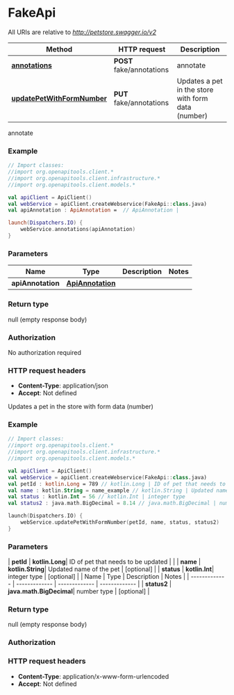 # FakeApi

All URIs are relative to *http://petstore.swagger.io/v2*

| Method | HTTP request | Description |
| ------------- | ------------- | ------------- |
| [**annotations**](FakeApi.md#annotations) | **POST** fake/annotations | annotate |
| [**updatePetWithFormNumber**](FakeApi.md#updatePetWithFormNumber) | **PUT** fake/annotations | Updates a pet in the store with form data (number) |



annotate

### Example
```kotlin
// Import classes:
//import org.openapitools.client.*
//import org.openapitools.client.infrastructure.*
//import org.openapitools.client.models.*

val apiClient = ApiClient()
val webService = apiClient.createWebservice(FakeApi::class.java)
val apiAnnotation : ApiAnnotation =  // ApiAnnotation | 

launch(Dispatchers.IO) {
    webService.annotations(apiAnnotation)
}
```

### Parameters
| Name | Type | Description  | Notes |
| ------------- | ------------- | ------------- | ------------- |
| **apiAnnotation** | [**ApiAnnotation**](ApiAnnotation.md)|  | |

### Return type

null (empty response body)

### Authorization

No authorization required

### HTTP request headers

 - **Content-Type**: application/json
 - **Accept**: Not defined


Updates a pet in the store with form data (number)



### Example
```kotlin
// Import classes:
//import org.openapitools.client.*
//import org.openapitools.client.infrastructure.*
//import org.openapitools.client.models.*

val apiClient = ApiClient()
val webService = apiClient.createWebservice(FakeApi::class.java)
val petId : kotlin.Long = 789 // kotlin.Long | ID of pet that needs to be updated
val name : kotlin.String = name_example // kotlin.String | Updated name of the pet
val status : kotlin.Int = 56 // kotlin.Int | integer type
val status2 : java.math.BigDecimal = 8.14 // java.math.BigDecimal | number type

launch(Dispatchers.IO) {
    webService.updatePetWithFormNumber(petId, name, status, status2)
}
```

### Parameters
| **petId** | **kotlin.Long**| ID of pet that needs to be updated | |
| **name** | **kotlin.String**| Updated name of the pet | [optional] |
| **status** | **kotlin.Int**| integer type | [optional] |
| Name | Type | Description  | Notes |
| ------------- | ------------- | ------------- | ------------- |
| **status2** | **java.math.BigDecimal**| number type | [optional] |

### Return type

null (empty response body)

### Authorization



### HTTP request headers

 - **Content-Type**: application/x-www-form-urlencoded
 - **Accept**: Not defined

